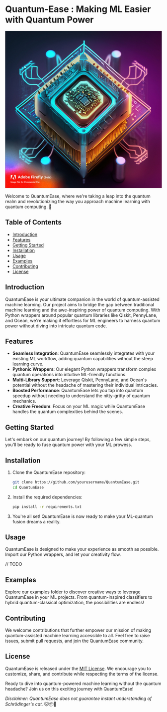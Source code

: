 # Quantum-Ease : Making ML Easier with Quantum Power

![QuantumEase Logo](images/qlogo.jpg)

Welcome to QuantumEase, where we're taking a leap into the quantum realm and revolutionizing the way you approach machine learning with quantum computing. 🚀

## Table of Contents

- [Introduction](#introduction)
- [Features](#features)
- [Getting Started](#getting-started)
- [Installation](#installation)
- [Usage](#usage)
- [Examples](#examples)
- [Contributing](#contributing)
- [License](#license)

## Introduction

QuantumEase is your ultimate companion in the world of quantum-assisted machine learning. Our project aims to bridge the gap between traditional machine learning and the awe-inspiring power of quantum computing. With Python wrappers around popular quantum libraries like Qiskit, PennyLane, and Ocean, we're making it effortless for ML engineers to harness quantum power without diving into intricate quantum code.

## Features

- **Seamless Integration**: QuantumEase seamlessly integrates with your existing ML workflow, adding quantum capabilities without the steep learning curve.
- **Pythonic Wrappers**: Our elegant Python wrappers transform complex quantum operations into intuitive ML-friendly functions.
- **Multi-Library Support**: Leverage Qiskit, PennyLane, and Ocean's potential without the headache of mastering their individual intricacies.
- **Boosted Performance**: QuantumEase lets you tap into quantum speedup without needing to understand the nitty-gritty of quantum mechanics.
- **Creative Freedom**: Focus on your ML magic while QuantumEase handles the quantum complexities behind the scenes.

## Getting Started

Let's embark on our quantum journey! By following a few simple steps, you'll be ready to fuse quantum power with your ML prowess.

## Installation

1. Clone the QuantumEase repository:
   ```bash
   git clone https://github.com/yourusername/QuantumEase.git
   cd QuantumEase
   ```

2. Install the required dependencies:
   ```bash
   pip install -r requirements.txt
   ```

3. You're all set! QuantumEase is now ready to make your ML-quantum fusion dreams a reality.

## Usage

QuantumEase is designed to make your experience as smooth as possible. Import our Python wrappers, and let your creativity flow.

// TODO

## Examples

Explore our examples folder to discover creative ways to leverage QuantumEase in your ML projects. From quantum-inspired classifiers to hybrid quantum-classical optimization, the possibilities are endless!

## Contributing

We welcome contributions that further empower our mission of making quantum-assisted machine learning accessible to all. Feel free to raise issues, submit pull requests, and join the QuantumEase community.

## License

QuantumEase is released under the [MIT License](LICENSE). We encourage you to customize, share, and contribute while respecting the terms of the license.

Ready to dive into quantum-powered machine learning without the quantum headache? Join us on this exciting journey with QuantumEase!

*Disclaimer: QuantumEase does not guarantee instant understanding of Schrödinger's cat.* 🐱📦🔬
